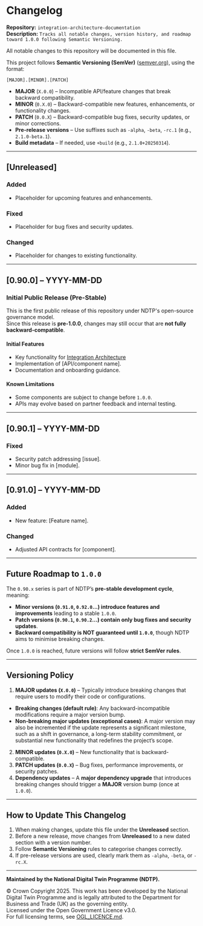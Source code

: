 # Changelog

**Repository:** `integration-architecture-documentation`  
**Description:** `Tracks all notable changes, version history, and roadmap toward 1.0.0 following Semantic Versioning. `  
<!-- SPDX-License-Identifier: OGL-UK-3.0 -->

All notable changes to this repository will be documented in this file.  

This project follows **Semantic Versioning (SemVer)** ([semver.org](https://semver.org/)), using the format: 

`[MAJOR].[MINOR].[PATCH]`
- **MAJOR** (`X.0.0`) – Incompatible API/feature changes that break backward compatibility.
- **MINOR** (`0.X.0`) – Backward-compatible new features, enhancements, or functionality changes.
- **PATCH** (`0.0.X`) – Backward-compatible bug fixes, security updates, or minor corrections.
- **Pre-release versions** – Use suffixes such as `-alpha`, `-beta`, `-rc.1` (e.g., `2.1.0-beta.1`).
- **Build metadata** – If needed, use `+build` (e.g., `2.1.0+20250314`).

---

## [Unreleased]

### Added
- Placeholder for upcoming features and enhancements.

### Fixed
- Placeholder for bug fixes and security updates.

### Changed
- Placeholder for changes to existing functionality.

---

## [0.90.0] – YYYY-MM-DD

### Initial Public Release (Pre-Stable)

This is the first public release of this repository under NDTP's open-source governance model.  
Since this release is **pre-1.0.0**, changes may still occur that are **not fully backward-compatible**.

#### Initial Features
- Key functionality for [Integration Architecture](README.md)
- Implementation of [API/component name].
- Documentation and onboarding guidance.

#### Known Limitations
- Some components are subject to change before `1.0.0`.
- APIs may evolve based on partner feedback and internal testing.

---

## [0.90.1] – YYYY-MM-DD

### Fixed
- Security patch addressing [issue].
- Minor bug fix in [module].

---

## [0.91.0] – YYYY-MM-DD

### Added
- New feature: [Feature name].

### Changed
- Adjusted API contracts for [component].

---

## Future Roadmap to `1.0.0`

The `0.90.x` series is part of NDTP’s **pre-stable development cycle**, meaning:
- **Minor versions (`0.91.0`, `0.92.0`...) introduce features and improvements** leading to a stable `1.0.0`.
- **Patch versions (`0.90.1`, `0.90.2`...) contain only bug fixes and security updates**.
- **Backward compatibility is NOT guaranteed until `1.0.0`**, though NDTP aims to minimise breaking changes.

Once `1.0.0` is reached, future versions will follow **strict SemVer rules**.

---

## Versioning Policy

1. **MAJOR updates (`X.0.0`)** – Typically introduce breaking changes that require users to modify their code or configurations.
  - **Breaking changes (default rule)**: Any backward-incompatible modifications require a major version bump.
  - **Non-breaking major updates (exceptional cases)**: A major version may also be incremented if the update represents a significant milestone, such as a shift in governance, a long-term stability commitment, or substantial new functionality that redefines the project’s scope.
2. **MINOR updates (`0.X.0`)** – New functionality that is backward-compatible.
3. **PATCH updates (`0.0.X`)** – Bug fixes, performance improvements, or security patches.
4. **Dependency updates** – A **major dependency upgrade** that introduces breaking changes should trigger a **MAJOR** version bump (once at `1.0.0`).

---

## How to Update This Changelog
1. When making changes, update this file under the **Unreleased** section.
2. Before a new release, move changes from **Unreleased** to a new dated section with a version number.
3. Follow **Semantic Versioning** rules to categorise changes correctly.
4. If pre-release versions are used, clearly mark them as `-alpha`, `-beta`, or `-rc.X`.

---
**Maintained by the National Digital Twin Programme (NDTP).**  

© Crown Copyright 2025. This work has been developed by the National Digital Twin Programme and is legally attributed to the Department for Business and Trade (UK) as the governing entity.  
Licensed under the Open Government Licence v3.0.  
For full licensing terms, see [OGL_LICENCE.md](OGL_LICENCE.md). 
